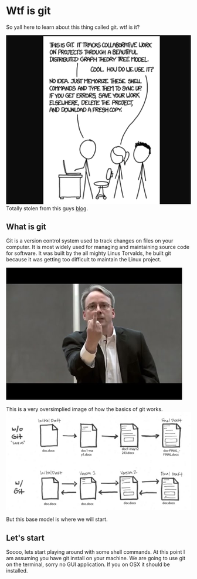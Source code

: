 # Wtf is git

So yall here to learn about this thing called git. wtf is it?

![](img/1_Wf-pkRsSmuwo_Q5ckwAGFA.png)
Totally stolen from this guys [blog](https://codeburst.io/so-wtf-is-git-fa7daa0e0271).

## What is git

Git is a version control system used to track changes on files on your computer. It is most widely used for managing and maintaining source code for software. It was built by the all mighty Linus Torvalds, he built git because it was getting too difficult to maintain the Linux project.

![](img/linus-middle-finger.jpg)

This is a very oversimplied image of how the basics of git works.
![](img/git-basics.png)

But this base model is where we will start.

## Let's start

Soooo, lets start playing around with some shell commands. At this point I am assuming you have git install on your machine. We are going to use git on the terminal, sorry no GUI application. If you on OSX it should be installed.
